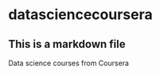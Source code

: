 datasciencecoursera
===================

## This is a markdown file

Data science courses from Coursera
